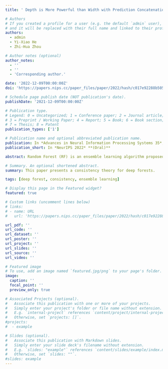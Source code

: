 ```yaml
---
title: ' Depth is More Powerful than Width with Prediction Concatenation in Deep Forests'

# Authors
# If you created a profile for a user (e.g. the default `admin` user), write the username (folder name) here
# and it will be replaced with their full name and linked to their profile.
authors:
  - admin
  - Yi-Xiao He
  - Zhi-Hua Zhou

# Author notes (optional)
author_notes:
  - ''
  - ''
  - 'Corresponding author.'

date: '2022-12-09T00:00:00Z'
doi: 'https://papers.nips.cc/paper_files/paper/2022/hash/c017e92288b5056c578bb6b0b69d9e76-Abstract-Conference.html'

# Schedule page publish date (NOT publication's date).
publishDate: '2021-12-09T00:00:00Z'

# Publication type.
# Legend: 0 = Uncategorized; 1 = Conference paper; 2 = Journal article;
# 3 = Preprint / Working Paper; 4 = Report; 5 = Book; 6 = Book section;
# 7 = Thesis; 8 = Patent
publication_types: ['1']

# Publication name and optional abbreviated publication name.
publication: In *Advances in Neural Information Processing Systems 35*, pp. 29719-29732, New Orleans, US, 2022.
publication_short: In *NeurIPS 2022* **(Oral)**

abstract: Random Forest (RF) is an ensemble learning algorithm proposed by Breiman [2001] that constructs a large number of randomized decision trees individually and aggregates their predictions by naive averaging. Zhou and Feng [2019] further propose Deep Forest (DF) algorithm with multi-layer feature transformation, which significantly outperforms single-layer random forest in various application fields. Despite its great successes, little is known about the mathematical properties of the cascade structure. In this paper, we analyze the influence of depth and width on the consistency of cascade forest. Especially when the individual tree is inconsistent (as in practice, the individual tree is often set to be fully grown, i.e., there is only one sample at each leaf node), we find that the convergence rate of two-layer DF w.r.t. the number of trees $M$ can reach $\mathcal{O}(1/M^2)$ under some mild conditions, while the convergence rate of single-layer RF is $\mathcal{O}(1/M)$. Therefore, learning decision trees in the “deep” layer will be more powerful than learning in the “shallow” layer. Experiments further confirm the theoretical advantages.

# Summary. An optional shortened abstract.
summary: This paper presents a consistency theory for deep forests.

tags: [deep forest, consistency, ensemble learning]

# Display this page in the Featured widget?
featured: true

# Custom links (uncomment lines below)
# links:
# - name: URL
#   url: 'https://papers.nips.cc/paper_files/paper/2022/hash/c017e92288b5056c578bb6b0b69d9e76-Abstract-Conference.html'

url_pdf: ''
url_code: ''
url_dataset: ''
url_poster: ''
url_project: ''
url_slides: ''
url_source: ''
url_video: ''

# Featured image
# To use, add an image named `featured.jpg/png` to your page's folder.
image:
  caption: ''
  focal_point: ''
  preview_only: true

# Associated Projects (optional).
#   Associate this publication with one or more of your projects.
#   Simply enter your project's folder or file name without extension.
#   E.g. `internal-project` references `content/project/internal-project/index.md`.
#   Otherwise, set `projects: []`.
#projects:
#  - example

# Slides (optional).
#   Associate this publication with Markdown slides.
#   Simply enter your slide deck's filename without extension.
#   E.g. `slides: "example"` references `content/slides/example/index.md`.
#   Otherwise, set `slides: ""`.
#slides: example
---
```

